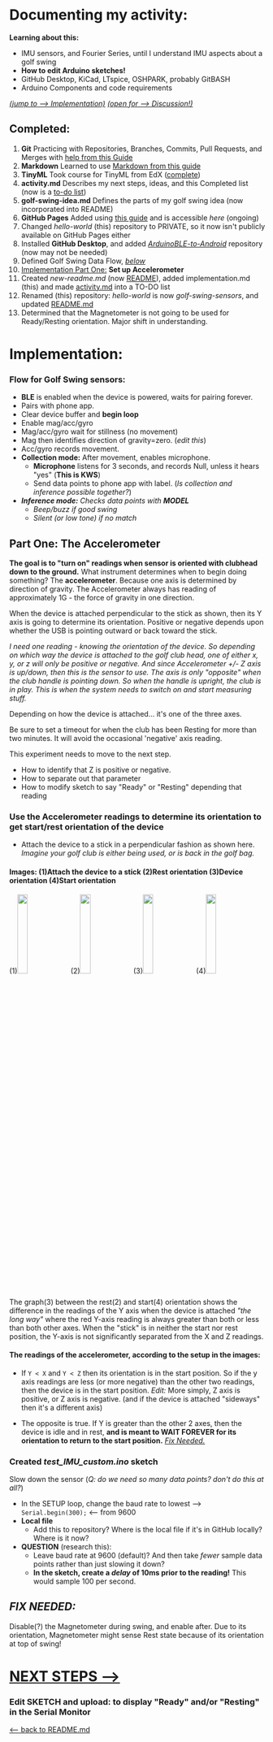 # Documenting my activity:
**Learning about this:**
- IMU sensors, and Fourier Series, until I understand IMU aspects about a golf swing
- **How to edit Arduino sketches!**
- GitHub Desktop, KiCad, LTspice, OSHPARK, probably GitBASH
- Arduino Components and code requirements

[_(jump to --> Implementation)_](#implementation) [_(open for --> Discussion!)_](https://github.com/jeffreysorgen/golf-club-sensors/discussions)
## Completed:
1. **Git** Practicing with Repositories, Branches, Commits, Pull Requests, and Merges with [help from this Guide](https://guides.github.com/activities/hello-world/)
2. **Markdown** Learned to use [Markdown from this guide](https://guides.github.com/features/mastering-markdown/)
3. **TinyML** Took course for TinyML from EdX ([complete](https://credentials.edx.org/credentials/4601700d748c4de0b3a57315ff04831c/))
4. **activity.md** Describes my next steps, ideas, and this Completed list (now is a [to-do list](activity.md))
5. **golf-swing-idea.md** Defines the parts of my golf swing idea (now incorporated into README)
6. **GitHub Pages** Added using [this guide](https://guides.github.com/features/pages/) and is accessible _here_ (ongoing)
7. Changed _hello-world_ (this) repository to PRIVATE, so it now isn't publicly available on GitHub Pages either
8. Installed **GitHub Desktop**, and added [_ArduinoBLE-to-Android_](https://github.com/jeffreysorgen/ArduinoBLE-to-Android) repository (now may not be needed)
9. Defined Golf Swing Data Flow, [_below_](#flow-for-golf-swing-sensors)
10. [Implementation Part One:](#part-one-the-accelerometer) **Set up Accelerometer**
11. Created _new-readme.md_ (now [README](README.md)), added implementation.md (this) and made [activity.md](activity.md) into a TO-DO list
12. Renamed (this) repository: _hello-world_ is now _golf-swing-sensors_, and updated [README.md](readme.md)
13. Determined that the Magnetometer is not going to be used for Ready/Resting orientation. Major shift in understanding.

# Implementation:
### Flow for Golf Swing sensors:
- **BLE** is enabled when the device is powered, waits for pairing forever.
- Pairs with phone app.
- Clear device buffer and **begin loop**
- Enable mag/acc/gyro
- Mag/acc/gyro wait for stillness (no movement)
- Mag then identifies direction of gravity=zero. (_edit this_)
- Acc/gyro records movement. 
- **Collection mode:** After movement, enables microphone.
  - **Microphone** listens for 3 seconds, and records Null, unless it hears "yes" (**This is KWS**)
  - Send data points to phone app with label. (_Is collection and inference possible together?_)
- _**Inference mode:** Checks data points with **MODEL**_
  - _Beep/buzz if good swing_
  - _Silent (or low tone) if no match_




## Part One: The Accelerometer

**The goal is to "turn on" readings when sensor is oriented with clubhead down to the ground.**
What instrument determines when to begin doing something? 
The **accelerometer**. Because one axis is determined by direction of gravity. 
The Accelerometer always has reading of approximately 1G - the force of gravity in one direction. 



When the device is attached perpendicular to the stick as shown, then its Y axis is going to determine its orientation. Positive or negative depends upon whether the USB is pointing outward or back toward the stick. 





_I need one reading - knowing the orientation of the device. So depending on which way the device is attached to the golf club head, one of either x, y, or z will only be positive or negative. And since Accelerometer +/- Z axis is up/down, then this is the sensor to use. The axis is only "opposite" when the club handle is pointing down. So when the handle is upright, the club is in play. This is when the system needs to switch on and start measuring stuff._

Depending on how the device is attached... it's one of the three axes. 

Be sure to set a timeout for when the club has been Resting for more than two minutes. It will avoid the occasional 'negative' axis reading.


This experiment needs to move to the next step.
- How to identify that Z is positive or negative. 
- How to separate out that parameter
- How to modify sketch to say "Ready" or "Resting" depending that reading


### Use the Accelerometer readings to determine its orientation to get start/rest orientation of the device
- Attach the device to a stick in a perpendicular fashion as shown here. _Imagine your golf club is either being used, or is back in the golf bag._
#### Images: (1)Attach the device to a stick (2)Rest orientation (3)Device orientation (4)Start orientation
(1)<img src="https://user-images.githubusercontent.com/1236972/135545687-3e1b9fda-1544-4802-93a2-572b97b9b99b.png" width="20%">
(2)<img src="https://user-images.githubusercontent.com/1236972/135545966-edb098fe-ab01-4e57-8c80-1988ad779186.png" width="20%">
(3)<img src="https://user-images.githubusercontent.com/1236972/135546061-106e68f4-bfba-4cd5-929e-49494486ad87.png" width="20%">
(4)<img src="https://user-images.githubusercontent.com/1236972/135545934-7cb4dd34-7c12-46b9-ae8f-fa2e61835812.png" width="20%">

The graph(3) between the rest(2) and start(4) orientation shows the difference in the readings of the Y axis when the device is attached _"the long way"_ where the red Y-axis reading is always greater than both or less than both other axes. When the "stick" is in neither the start nor rest position, the Y-axis is not significantly separated from the X and Z readings.






#### The readings of the accelerometer, according to the setup in the images: 
- If `Y < X`  and  `Y < Z`  then its orientation is in the start position. So if the y axis readings are less (or more negative) than the other two readings, then the device is in the start position. _Edit:_ More simply, Z axis is positive, or Z axis is negative. (and if the device is attached "sideways" then it's a different axis)







- The opposite is true. If Y is greater than the other 2 axes, then the device is idle and in rest, **and is meant to WAIT FOREVER for its orientation to return to the start position.** [_Fix Needed._](#fix-needed)

### Created _test_IMU_custom.ino_ sketch
Slow down the sensor (_Q: do we need so many data points? don't do this at all?_) 
- In the SETUP loop, change the baud rate to lowest --> `Serial.begin(300);` <-- from 9600
- **Local file**
  - Add this to repository? Where is the local file if it's in GitHub locally? Where is it now?
- **QUESTION** (research this):
  - Leave baud rate at 9600 (default)? And then take _fewer_ sample data points rather than just slowing it down?
  - **In the sketch, create a _delay_ of 10ms prior to the reading!** This would sample 100 per second.

## _FIX NEEDED:_ 
Disable(?) the Magnetometer during swing, and enable after. Due to its orientation, Magnetometer might sense Rest state because of its orientation at top of swing!

# [NEXT STEPS -->](activity.md)
### Edit SKETCH and upload: to display "Ready" and/or "Resting" in the Serial Monitor
[<-- back to README.md](readme.md)
